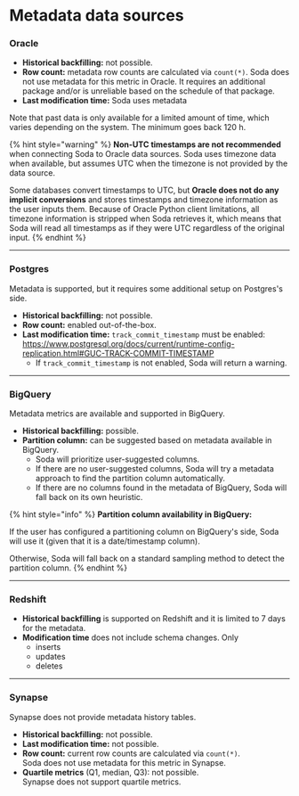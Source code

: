 # Metadata data sources

### Oracle

* **Historical backfilling:** not possible.
* **Row count:** metadata row counts are calculated via `count(*)`. Soda does not use metadata for this metric in Oracle. It requires an additional package and/or is unreliable based on the schedule of that package.
* **Last modification time:** Soda uses metadata

Note that past data is only available for a limited amount of time, which varies depending on the system. The minimum goes back 120 h.

{% hint style="warning" %}
**Non-UTC timestamps are not recommended** when connecting Soda to Oracle data sources. Soda uses timezone data when available, but assumes UTC when the timezone is not provided by the data source.

Some databases convert timestamps to UTC, but **Oracle does not do any implicit conversions** and stores timestamps and timezone information as the user inputs them. Because of Oracle Python client limitations, all timezone information is stripped when Soda retrieves it, which means that Soda will read all timestamps as if they were UTC regardless of the original input.
{% endhint %}

***

### Postgres

Metadata is supported, but it requires some additional setup on Postgres's side.

* **Historical backfilling:** not possible.
* **Row count:** enabled out-of-the-box.
* **Last modification time:** `track_commit_timestamp` must be enabled: https://www.postgresql.org/docs/current/runtime-config-replication.html#GUC-TRACK-COMMIT-TIMESTAMP
  * If `track_commit_timestamp` is not enabled, Soda will return a warning.

***

### BigQuery

Metadata metrics are available and supported in BigQuery.

* **Historical backfilling:** possible.
* **Partition column:** can be suggested based on metadata available in BigQuery.
  * Soda will prioritize user-suggested columns.
  * If there are no user-suggested columns, Soda will try a metadata approach to find the partition column automatically.
  * If there are no columns found in the metadata of BigQuery, Soda will fall back on its own heuristic.

{% hint style="info" %}
**Partition column availability in BigQuery:**

If the user has configured a partitioning column on BigQuery's side, Soda will use it (given that it is a date/timestamp column).

Otherwise, Soda will fall back on a standard sampling method to detect the partition column.
{% endhint %}

***

### Redshift

* **Historical backfilling** is supported on Redshift and it is limited to 7 days for the metadata.
* **Modification time** does not include schema changes. Only
  * inserts
  * updates
  * deletes

***

### Synapse

Synapse does not provide metadata history tables.

* **Historical backfilling:** not possible.
* **Last modification time:** not possible.
* **Row count:** current row counts are calculated via `count(*)`.\
  Soda does not use metadata for this metric in Synapse.
* **Quartile metrics** (Q1, median, Q3): not possible.\
  Synapse does not support quartile metrics.
